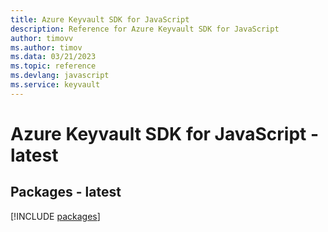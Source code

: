 ```yaml
---
title: Azure Keyvault SDK for JavaScript
description: Reference for Azure Keyvault SDK for JavaScript
author: timovv
ms.author: timov
ms.data: 03/21/2023
ms.topic: reference
ms.devlang: javascript
ms.service: keyvault
---
```

# Azure Keyvault SDK for JavaScript - latest
## Packages - latest
[!INCLUDE [packages](keyvault-index.md)]